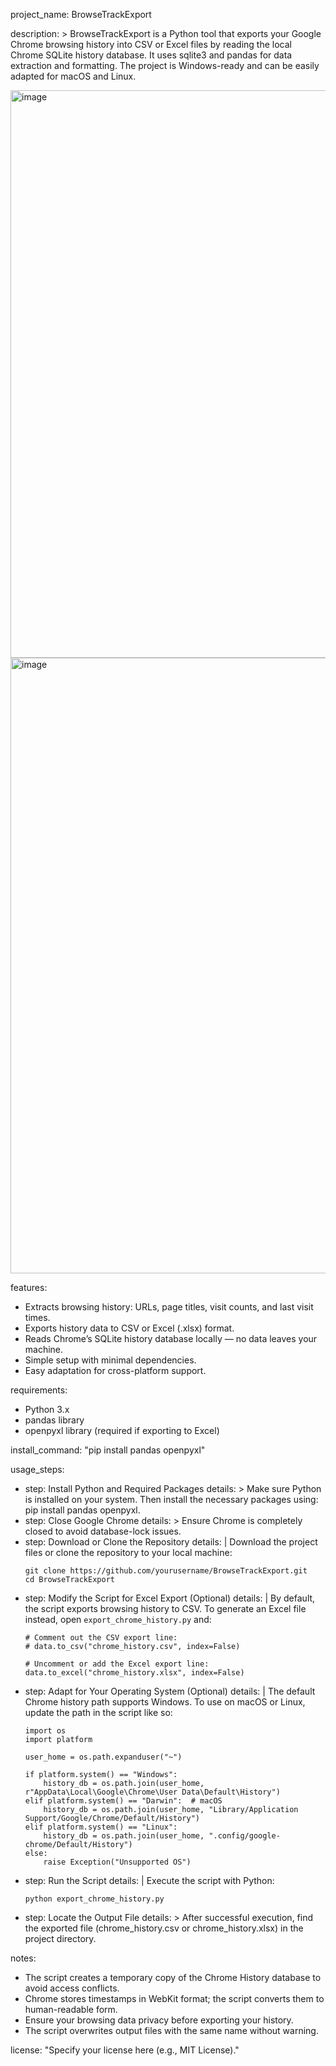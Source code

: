 project_name: BrowseTrackExport

description: >
  BrowseTrackExport is a Python tool that exports your Google Chrome browsing history into CSV or Excel files by reading the local Chrome SQLite history database.
  It uses sqlite3 and pandas for data extraction and formatting. The project is Windows-ready and can be easily adapted for macOS and Linux.

<img width="1195" height="908" alt="image" src="https://github.com/user-attachments/assets/1d3a2bb3-4eb9-419b-a6f8-12f63a6e6dfe" />
<img width="1496" height="985" alt="image" src="https://github.com/user-attachments/assets/23eefa5f-a42d-42ae-a45c-d10c40ae2cee" />


features:
  - Extracts browsing history: URLs, page titles, visit counts, and last visit times.
  - Exports history data to CSV or Excel (.xlsx) format.
  - Reads Chrome’s SQLite history database locally — no data leaves your machine.
  - Simple setup with minimal dependencies.
  - Easy adaptation for cross-platform support.

requirements:
  - Python 3.x
  - pandas library
  - openpyxl library (required if exporting to Excel)

install_command: "pip install pandas openpyxl"

usage_steps:
  - step: Install Python and Required Packages
    details: >
      Make sure Python is installed on your system. Then install the necessary packages using:
      pip install pandas openpyxl.
  - step: Close Google Chrome
    details: >
      Ensure Chrome is completely closed to avoid database-lock issues.
  - step: Download or Clone the Repository
    details: |
      Download the project files or clone the repository to your local machine:
      ```
      git clone https://github.com/yourusername/BrowseTrackExport.git
      cd BrowseTrackExport
      ```
  - step: Modify the Script for Excel Export (Optional)
    details: |
      By default, the script exports browsing history to CSV. To generate an Excel file instead, open `export_chrome_history.py` and:
      ```
      # Comment out the CSV export line:
      # data.to_csv("chrome_history.csv", index=False)

      # Uncomment or add the Excel export line:
      data.to_excel("chrome_history.xlsx", index=False)
      ```
  - step: Adapt for Your Operating System (Optional)
    details: |
      The default Chrome history path supports Windows. To use on macOS or Linux, update the path in the script like so:
      ```
      import os
      import platform

      user_home = os.path.expanduser("~")

      if platform.system() == "Windows":
          history_db = os.path.join(user_home, r"AppData\Local\Google\Chrome\User Data\Default\History")
      elif platform.system() == "Darwin":  # macOS
          history_db = os.path.join(user_home, "Library/Application Support/Google/Chrome/Default/History")
      elif platform.system() == "Linux":
          history_db = os.path.join(user_home, ".config/google-chrome/Default/History")
      else:
          raise Exception("Unsupported OS")
      ```
  - step: Run the Script
    details: |
      Execute the script with Python:
      ```
      python export_chrome_history.py
      ```
  - step: Locate the Output File
    details: >
      After successful execution, find the exported file (chrome_history.csv or chrome_history.xlsx) in the project directory.

notes:
  - The script creates a temporary copy of the Chrome History database to avoid access conflicts.
  - Chrome stores timestamps in WebKit format; the script converts them to human-readable form.
  - Ensure your browsing data privacy before exporting your history.
  - The script overwrites output files with the same name without warning.

license: "Specify your license here (e.g., MIT License)."
